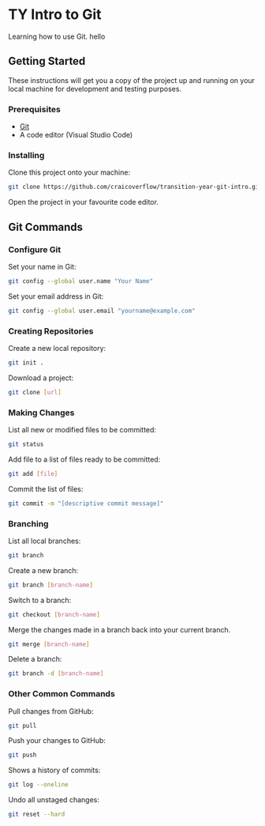 # TY Intro to Git

Learning how to use Git. hello

## Getting Started

These instructions will get you a copy of the project up and running on your local machine for development and testing purposes.

### Prerequisites

* [Git](https://git-scm.com/)
* A code editor (Visual Studio Code)

### Installing

Clone this project onto your machine:

```sh
git clone https://github.com/craicoverflow/transition-year-git-intro.git
```

Open the project in your favourite code editor.

## Git Commands

### Configure Git

Set your name in Git:

```sh
git config --global user.name "Your Name"
```

Set your email address in Git:

```sh
git config --global user.email "yourname@example.com"
```

### Creating Repositories

Create a new local repository:

```sh
git init .
```

Download a project:

```sh
git clone [url]
```

### Making Changes

List all new or modified files to be committed:

```sh
git status
```

Add file to a list of files ready to be committed:

```sh
git add [file]
```

Commit the list of files:

```sh
git commit -m "[descriptive commit message]"
```

### Branching

List all local branches:

```sh
git branch
```

Create a new branch:

```sh
git branch [branch-name]
```

Switch to a branch:

```sh
git checkout [branch-name]
```

Merge the changes made in a branch back into your current branch.

```sh
git merge [branch-name]
```

Delete a branch:

```sh
git branch -d [branch-name]
```

### Other Common Commands

Pull changes from GitHub:

```sh
git pull
```

Push your changes to GitHub:

```sh
git push
```

Shows a history of commits:

```sh
git log --oneline
```

Undo all unstaged changes:

```sh
git reset --hard
```